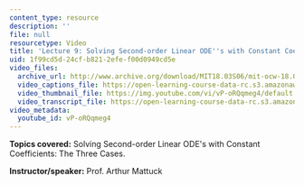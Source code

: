 ```yaml
---
content_type: resource
description: ''
file: null
resourcetype: Video
title: 'Lecture 9: Solving Second-order Linear ODE''s with Constant Coefficients'
uid: 1f99cd5d-24cf-b821-2efe-f00d0949cd5e
video_files:
  archive_url: http://www.archive.org/download/MIT18.03S06/mit-ocw-18.03-lec9-28feb2003-220k.mp4
  video_captions_file: https://open-learning-course-data-rc.s3.amazonaws.com/18-03-differential-equations-spring-2010/d3af3216f76c5e9abc5a1da877173537_vP-oRQqmeg4.vtt
  video_thumbnail_file: https://img.youtube.com/vi/vP-oRQqmeg4/default.jpg
  video_transcript_file: https://open-learning-course-data-rc.s3.amazonaws.com/18-03-differential-equations-spring-2010/1fd3fae817756ec8d0326808c7f918a4_vP-oRQqmeg4.pdf
video_metadata:
  youtube_id: vP-oRQqmeg4
---
```


**Topics covered:** Solving Second-order Linear ODE's with Constant Coefficients: The Three Cases.

**Instructor/speaker:** Prof. Arthur Mattuck